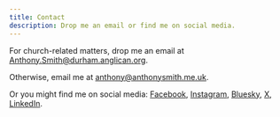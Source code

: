 ```yaml
---
title: Contact
description: Drop me an email or find me on social media.
---
```

For church-related matters, drop me an email at [Anthony.Smith@durham.anglican.org](mailto:Anthony.Smith@durham.anglican.org).

Otherwise, email me at [anthony@anthonysmith.me.uk](mailto:anthony@anthonysmith.me.uk).

Or you might find me on social media: [Facebook](https://www.facebook.com/anthonyjamessmith/), [Instagram](https://www.instagram.com/anglicanthony/), [Bluesky](https://bsky.app/profile/anthonysmith.me.uk), [X](https://x.com/anthonyjsmith), [LinkedIn](https://www.linkedin.com/in/anthonyjamessmith/).

